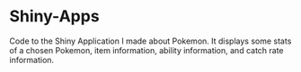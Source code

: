 # Shiny-Apps

Code to the Shiny Application I made about Pokemon. It displays some stats of a chosen Pokemon, item information, ability information, and catch rate information.
